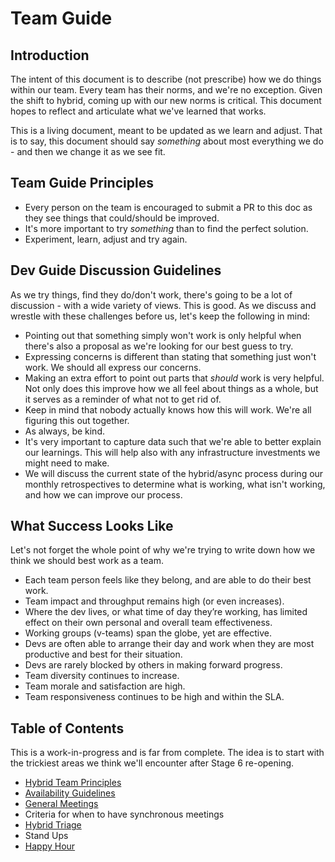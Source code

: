 # Team Guide

## Introduction
The intent of this document is to describe (not prescribe) how we do things within our team.  Every team has their norms, and we're no exception.  Given the shift to hybrid, coming up with our new norms is critical.  This document hopes to reflect and articulate what we've learned that works.

This is a living document, meant to be updated as we learn and adjust.  That is to say, this document should say *something* about most everything we do - and then we change it as we see fit.

## Team Guide Principles
- Every person on the team is encouraged to submit a PR to this doc as they see things that could/should be improved.
- It's more important to try *something* than to find the perfect solution.
- Experiment, learn, adjust and try again.

## Dev Guide Discussion Guidelines
As we try things, find they do/don't work, there's going to be a lot of discussion - with a wide variety of views.  This is good.  As we discuss and wrestle with these challenges before us, let's keep the following in mind:
- Pointing out that something simply won't work is only helpful when there's also a proposal as we're looking for our best guess to try.
- Expressing concerns is different than stating that something just won't work.  We should all express our concerns.
- Making an extra effort to point out parts that *should* work is very helpful.  Not only does this improve how we all feel about things as a whole, but it serves as a reminder of what not to get rid of.
- Keep in mind that nobody actually knows how this will work.  We're all figuring this out together.
- As always, be kind.
- It's very important to capture data such that we're able to better explain our learnings.  This will help also with any infrastructure investments we might need to make.
- We will discuss the current state of the hybrid/async process during our monthly retrospectives to determine what is working, what isn't working, and how we can improve our process.

## What Success Looks Like
Let's not forget the whole point of why we're trying to write down how we think we should best work as a team.
-   Each team person feels like they belong, and are able to do their best work.
-	Team impact and throughput remains high (or even increases).
-	Where the dev lives, or what time of day they’re working, has limited effect on their own personal and overall team effectiveness.
-	Working groups (v-teams) span the globe, yet are effective.
-	Devs are often able to arrange their day and work when they are most productive and best for their situation.
-	Devs are rarely blocked by others in making forward progress.
-	Team diversity continues to increase.
-	Team morale and satisfaction are high.
-	Team responsiveness continues to be high and within the SLA.

## Table of Contents
This is a work-in-progress and is far from complete.  The idea is to start with the trickiest areas we think we'll encounter after Stage 6 re-opening.

- [Hybrid Team Principles](hybridprinciples.md)
- [Availability Guidelines](availability.md)
- [General Meetings](meetings.md)
- Criteria for when to have synchronous meetings
- [Hybrid Triage](hybridtriage.md)
- Stand Ups
- [Happy Hour](happyhour.md)
